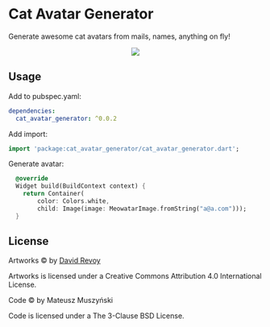 # Cat Avatar Generator

Generate awesome cat avatars from mails, names, anything on fly!

<p align="center">
<img src="https://user-images.githubusercontent.com/5563731/103439379-b1394000-4c3c-11eb-8c9f-92ddfb7a2681.png"/>
</p>

## Usage

Add to pubspec.yaml:

```yaml
dependencies:
  cat_avatar_generator: ^0.0.2
```

Add import:
```dart
import 'package:cat_avatar_generator/cat_avatar_generator.dart';
```

Generate avatar:
```dart
  @override
  Widget build(BuildContext context) {
    return Container(
        color: Colors.white,
        child: Image(image: MeowatarImage.fromString("a@a.com")));
  }
```

## License

Artworks © by [David Revoy](https://www.davidrevoy.com/)

Artworks is licensed under a Creative Commons Attribution 4.0 International License.

Code © by Mateusz Muszyński

Code is licensed under a The 3-Clause BSD License.
